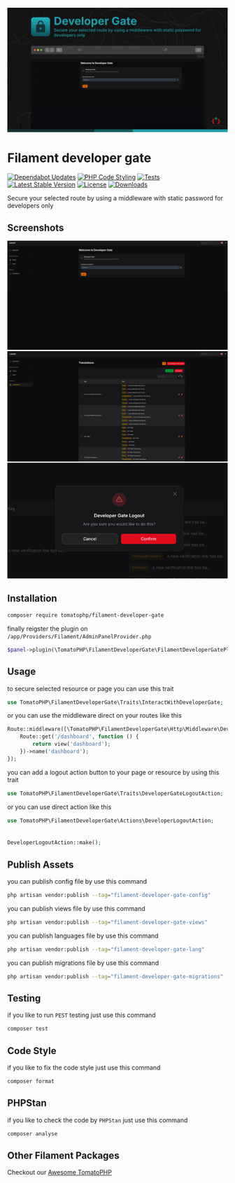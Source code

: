 ![Screenshot](https://raw.githubusercontent.com/tomatophp/filament-developer-gate/master/arts/fadymondy-tomato-developer-gate.jpg)

# Filament developer gate

[![Dependabot Updates](https://github.com/tomatophp/filament-developer-gate/actions/workflows/dependabot/dependabot-updates/badge.svg)](https://github.com/tomatophp/filament-developer-gate/actions/workflows/dependabot/dependabot-updates)
[![PHP Code Styling](https://github.com/tomatophp/filament-developer-gate/actions/workflows/fix-php-code-styling.yml/badge.svg)](https://github.com/tomatophp/filament-developer-gate/actions/workflows/fix-php-code-styling.yml)
[![Tests](https://github.com/tomatophp/filament-developer-gate/actions/workflows/tests.yml/badge.svg)](https://github.com/tomatophp/filament-developer-gate/actions/workflows/tests.yml)
[![Latest Stable Version](https://poser.pugx.org/tomatophp/filament-developer-gate/version.svg)](https://packagist.org/packages/tomatophp/filament-developer-gate)
[![License](https://poser.pugx.org/tomatophp/filament-developer-gate/license.svg)](https://packagist.org/packages/tomatophp/filament-developer-gate)
[![Downloads](https://poser.pugx.org/tomatophp/filament-developer-gate/d/total.svg)](https://packagist.org/packages/tomatophp/filament-developer-gate)

Secure your selected route by using a middleware with static password for developers only

## Screenshots

![Login](https://raw.githubusercontent.com/tomatophp/filament-developer-gate/master/arts/login.png)
![Logout](https://raw.githubusercontent.com/tomatophp/filament-developer-gate/master/arts/logout-action.png)
![Logout Confirm](https://raw.githubusercontent.com/tomatophp/filament-developer-gate/master/arts/logout-confirm.png)


## Installation

```bash
composer require tomatophp/filament-developer-gate
```

finally reigster the plugin on `/app/Providers/Filament/AdminPanelProvider.php`

```php
$panel->plugin(\TomatoPHP\FilamentDeveloperGate\FilamentDeveloperGatePlugin::make())
```


## Usage

to secure selected resource or page you can use this trait

```php
use TomatoPHP\FilamentDeveloperGate\Traits\InteractWithDeveloperGate;
```

or you can use the middleware direct on your routes like this

```php
Route::middleware([\TomatoPHP\FilamentDeveloperGate\Http\Middleware\DeveloperGateMiddleware::class])->group(function () {
    Route::get('/dashboard', function () {
        return view('dashboard');
    })->name('dashboard');
});
```

you can add a logout action button to your page or resource by using this trait

```php
use TomatoPHP\FilamentDeveloperGate\Traits\DeveloperGateLogoutAction;
```

or you can use direct action like this

```php
use TomatoPHP\FilamentDeveloperGate\Actions\DeveloperLogoutAction;


DeveloperLogoutAction::make();
```

## Publish Assets

you can publish config file by use this command

```bash
php artisan vendor:publish --tag="filament-developer-gate-config"
```

you can publish views file by use this command

```bash
php artisan vendor:publish --tag="filament-developer-gate-views"
```

you can publish languages file by use this command

```bash
php artisan vendor:publish --tag="filament-developer-gate-lang"
```

you can publish migrations file by use this command

```bash
php artisan vendor:publish --tag="filament-developer-gate-migrations"
```

## Testing

if you like to run `PEST` testing just use this command

```bash
composer test
```

## Code Style

if you like to fix the code style just use this command

```bash
composer format
```

## PHPStan

if you like to check the code by `PHPStan` just use this command

```bash
composer analyse
```


## Other Filament Packages

Checkout our [Awesome TomatoPHP](https://github.com/tomatophp/awesome)

